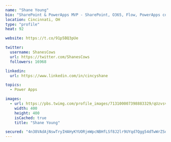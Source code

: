 ```yaml
---
name: "Shane Young"
bio: "SharePoint & PowerApps MVP - SharePoint, O365, Flow, PowerApps consulting? @PowerApps911 | Pure Snark? You found it."
location: Cincinnati, OH
type: "profile"
heat: 92

website: https://t.co/91p5BQ3pUe

twitter:
  username: ShanesCows
  url: https://twitter.com/ShanesCows
  followers: 16968

linkedin:
  url: https://www.linkedin.com/in/cincyshane

topics:
  - Power Apps

images:
  - url: https://pbs.twimg.com/profile_images/713100007398883329/qUzvsvQ3_400x400.jpg
    width: 400
    height: 400
    isCached: true
    title: "Shane Young"

secured: "4n38VAdAjNswTryIHAHyKYUORjmWpcNBHfLSf8J2lr9UYqd7Qgg54dTwWrZSo+zJxlcuTK5NQL5ILYxf4PsmGf9ll1OuCtPhrNwwVxVf1ng+ri9L0aLjpJjjjZVJA4Wk7nYQjaFLLgeSmWgUds8vdtTEbhp7djMKI3VdluYTgjMlY6Ypc16BW2rS//G5Rdws6FIDusPI5nyeOoCp4ud3accK0S3OcfsKT/RNZWNgyzIavDiKTYQBmGcIz3lJf9nC4ms8hMqxxL3FbzcA1rS7yqu7l1uM1+srIEznN0Go207bob4wvga/pICHxsQBLgbmzHh1XIvWGkENjPUnolOgkTjT268kYduL6Z8z0ZTfqa3qSG1eX1SZ31zzmW3+/aeaA9GWvIBonxcx6QDWDWYpH9qe8ZeT8S9dastj6HKosf8=;jkhlZENkckxW2/bEB5lggw=="
---
```


